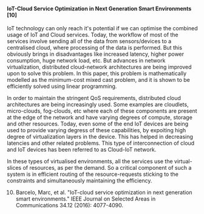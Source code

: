 #### IoT-Cloud Service Optimization in Next Generation Smart Environments [10]

IoT technology can only reach it's potential if we can optimise the combined usage of IoT and Cloud services. Today, the workflow of most of the services involve sending all of the data from sensors/devices to a centralised cloud, where processing of the data is performed. But this obviously brings in disadvantages like increased latency, higher power consumption, huge network load, etc. But advances in network virtualization, distributed cloud-network architectures are being improved upon to solve this problem. In this paper, this problem is mathematically modelled as the minimum-cost mixed cast problem, and it is shown to be efficiently solved using linear programming.

In order to maintain the stringent QoS requirements, distributed cloud architectures are being increasingly used. Some examples are cloudlets, micro-clouds, fog-clouds, etc where each of these components are present at the edge of the network and have varying degrees of compute, storage and other resources. Today, even some of the end IoT devices are being used to provide varying degress of these capabilities, by expoiting high degree of virtualization layers in the device. This has helped in decreasing latencies and other related problems. This type of interconnection of cloud and IoT devices has been referred to as Cloud-IoT network.

In these types of virtualised environments, all the services use the virtual-slices of resources, as per the demand. So a critical component of such a system is in efficient routing of the resource-requests sticking to the constraints and simultaneously maintaining the efficiency.

10. Barcelo, Marc, et al. "IoT-cloud service optimization in next generation smart environments." IEEE Journal on Selected Areas in Communications 34.12 (2016): 4077-4090.

